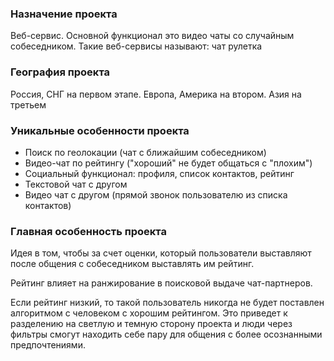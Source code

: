 ### Назначение проекта

Веб-сервис. Основной функционал это видео чаты со случайным собеседником. Такие веб-сервисы называют: чат рулетка

### География проекта

Россия, СНГ на первом этапе. Европа, Америка на втором. Азия на третьем

### Уникальные особенности проекта

- Поиск по геолокации (чат с ближайшим собеседником)
- Видео-чат по рейтингу ("хороший" не будет общаться с "плохим")
- Социальный функционал: профиля, список контактов, рейтинг
- Текстовой чат с другом
- Видео чат с другом (прямой звонок пользователю из списка контактов)‌

### Главная особенность проекта

Идея в том, чтобы за счет оценки, который пользователи выставляют после общения с собеседником выставлять им рейтинг.

Рейтинг влияет на ранжирование в поисковой выдаче чат-партнеров.

Если рейтинг низкий, то такой пользователь никогда не будет поставлен алгоритмом с человеком с хорошим рейтингом. Это приведет к разделению на светлую и темную сторону проекта и люди через фильтры смогут находить себе пару для общения с более осознанными предпочтениями.
